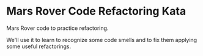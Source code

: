 Mars Rover Code Refactoring Kata
=============================================

Mars Rover code to practice refactoring.

We'll use it to learn to recognize some code smells
and to fix them applying some useful refactorings.
